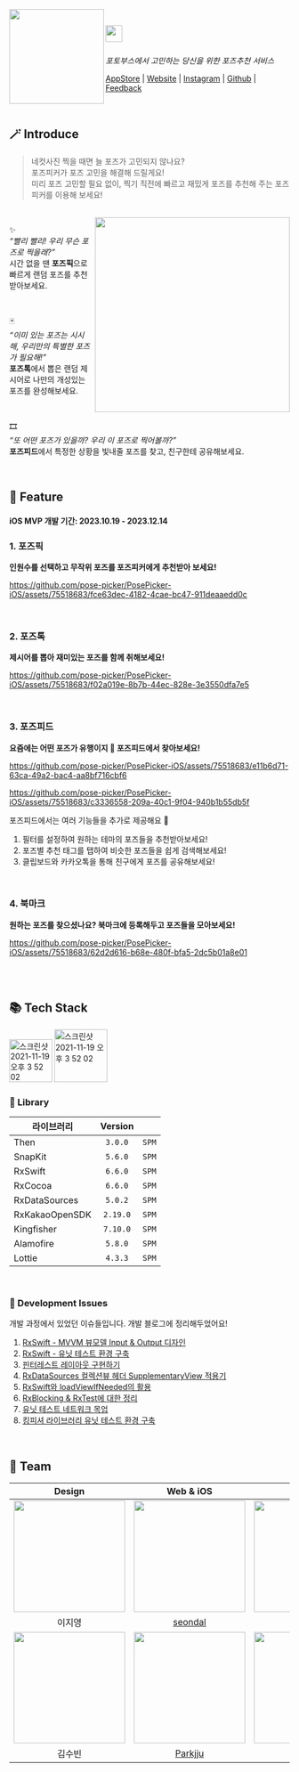 <img align="left" width="170" src="https://github.com/pose-picker/.github/assets/75469131/012da976-4d52-45e9-abfc-fdd700b927be" />

<img height="30" src="https://github.com/pose-picker/.github/assets/75469131/87357edf-8a99-4d4e-88ce-afb48752e45e"/> &nbsp;
---

*포토부스에서 고민하는 당신을 위한 포즈추천 서비스*

<a href="https://apps.apple.com/kr/app/%ED%8F%AC%EC%A6%88%ED%94%BC%EC%BB%A4-%EB%84%A4%EC%BB%B7%EC%82%AC%EC%A7%84-%ED%8F%AC%EC%A6%88%EC%B6%94%EC%B2%9C/id6474260471">AppStore</a> | <a href="https://www.posepicker.site/pick">Website</a> |  <a href='https://www.instagram.com/posepicker/'>Instagram</a> | <a href='https://github.com/pose-picker'>Github</a> | <a href='https://litt.ly/posepicker'>Feedback</a>

<br/>

## 🪄 Introduce

> 네컷사진 찍을 때면 늘 포즈가 고민되지 않나요? <br/>
포즈피커가 포즈 고민을 해결해 드릴게요! <br/>
미리 포즈 고민할 필요 없이, 찍기 직전에 빠르고 재밌게 포즈를 추천해 주는 포즈피커를 이용해 보세요!

<br/>

<img align="right" width="350" src="https://github.com/pose-picker/.github/assets/75469131/1e23a8de-d331-41ba-bc7a-f2bc62f7de01"/>

✨ <br/>
*“빨리 빨리! 우리 무슨 포즈로 찍을래?”* <br/>
시간 없을 땐 **포즈픽**으로 빠르게 랜덤 포즈를 추천받아보세요.

<br/>

🃏 <br/>
*“이미 있는 포즈는 시시해, 우리만의 특별한 포즈가 필요해!”* <br/>
**포즈톡**에서 뽑은 랜덤 제시어로 나만의 개성있는 포즈를 완성해보세요.

<br/>

🎞 <br/>
*“또 어떤 포즈가 있을까? 우리 이 포즈로 찍어볼까?”* <br/>
**포즈피드**에서 특정한 상황을 빛내줄 포즈를 찾고, 친구한테 공유해보세요.

<br/>

## 📱 Feature
#### iOS MVP 개발 기간: 2023.10.19 - 2023.12.14

### 1. 포즈픽
**인원수를 선택하고 무작위 포즈를 포즈피커에게 추천받아 보세요!**

https://github.com/pose-picker/PosePicker-iOS/assets/75518683/fce63dec-4182-4cae-bc47-911deaaedd0c

<br/>

### 2. 포즈톡
**제시어를 뽑아 재미있는 포즈를 함께 취해보세요!**

https://github.com/pose-picker/PosePicker-iOS/assets/75518683/f02a019e-8b7b-44ec-828e-3e3550dfa7e5

<br/>

### 3. 포즈피드
**요즘에는 어떤 포즈가 유행이지 🤔 포즈피드에서 찾아보세요!**

https://github.com/pose-picker/PosePicker-iOS/assets/75518683/e11b6d71-63ca-49a2-bac4-aa8bf716cbf6

https://github.com/pose-picker/PosePicker-iOS/assets/75518683/c3336558-209a-40c1-9f04-940b1b55db5f


포즈피드에서는 여러 기능들을 추가로 제공해요 👀
1. 필터를 설정하여 원하는 테마의 포즈들을 추천받아보세요!
2. 포즈별 추천 태그를 탭하여 비슷한 포즈들을 쉽게 검색해보세요!
3. 클립보드와 카카오톡을 통해 친구에게 포즈를 공유해보세요!

<br/>

### 4. 북마크
**원하는 포즈를 찾으셨나요? 북마크에 등록해두고 포즈들을 모아보세요!**

https://github.com/pose-picker/PosePicker-iOS/assets/75518683/62d2d616-b68e-480f-bfa5-2dc5b01a8e01

<br/>

<br/>

## 📚 Tech Stack

<img width="77" alt="스크린샷 2021-11-19 오후 3 52 02" src="https://img.shields.io/badge/iOS-16.0+-silver"> <img width="95" alt="스크린샷 2021-11-19 오후 3 52 02" src="https://img.shields.io/badge/Xcode-15.0.0-blue">

### 🎁 Library

| 라이브러리        | Version     |       |
| ----------------- | :-----:  | ----- |
| Then              | `3.0.0`  | `SPM` |
| SnapKit           | `5.6.0`  | `SPM` |
| RxSwift           | `6.6.0`  | `SPM` |
| RxCocoa           | `6.6.0`  | `SPM` |
| RxDataSources     | `5.0.2`  | `SPM` |
| RxKakaoOpenSDK    | `2.19.0` | `SPM` |
| Kingfisher        | `7.10.0` | `SPM` |
| Alamofire         | `5.8.0`  | `SPM` |
| Lottie            | `4.3.3`  | `SPM` |

<br/>

### 🤔 Development Issues
개발 과정에서 있었던 이슈들입니다. 개발 블로그에 정리해두었어요!

1. [RxSwift - MVVM 뷰모델 Input & Output 디자인](https://parkjju.github.io/vue-TIL/trash/230918-31.html)
2. [RxSwift - 유닛 테스트 환경 구축](https://parkjju.github.io/vue-TIL/trash/230918-32.html)
3. [핀터레스트 레이아웃 구현하기](https://parkjju.github.io/vue-TIL/trash/231123-34.html)
4. [RxDataSources 컬렉션뷰 헤더 SupplementaryView 적용기](https://parkjju.github.io/vue-TIL/trash/231125-35.html)
5. [RxSwift와 loadViewIfNeeded의 활용](https://parkjju.github.io/vue-TIL/trash/231128-36.html)
6. [RxBlocking & RxTest에 대한 정리](https://parkjju.github.io/vue-TIL/trash/231129-37.html)
7. [유닛 테스트 네트워크 목업](https://parkjju.github.io/vue-TIL/trash/231202-38.html)
8. [킹피셔 라이브러리 유닛 테스트 환경 구축](https://parkjju.github.io/vue-TIL/trash/231205-39.html)
<br/>

## 🙌 Team

| Design | Web & iOS | BackEnd |
|:-:|:-:|:-:|
|<img src='https://hackmd.io/_uploads/r1YwPun63.png' width="200" /> |<img src='https://avatars.githubusercontent.com/u/75469131?v=4' width="200" />|<img src="https://avatars.githubusercontent.com/u/67156494?v=4" width="200"/>|
| 이지영 | [seondal](https://github.com/seondal) | [olive-su](https://github.com/olive-su) |
|<img src="https://hackmd.io/_uploads/Bybimdn62.jpg" width="200"/> |<img src="https://avatars.githubusercontent.com/u/75518683?v=4" width="200"/>|<img src="https://avatars.githubusercontent.com/u/61766218?v=4" width="200"/>|
| 김수빈 |[Parkjju](https://github.com/Parkjju) | [leejw-lu](https://github.com/leejw-lu) |

<br/>
